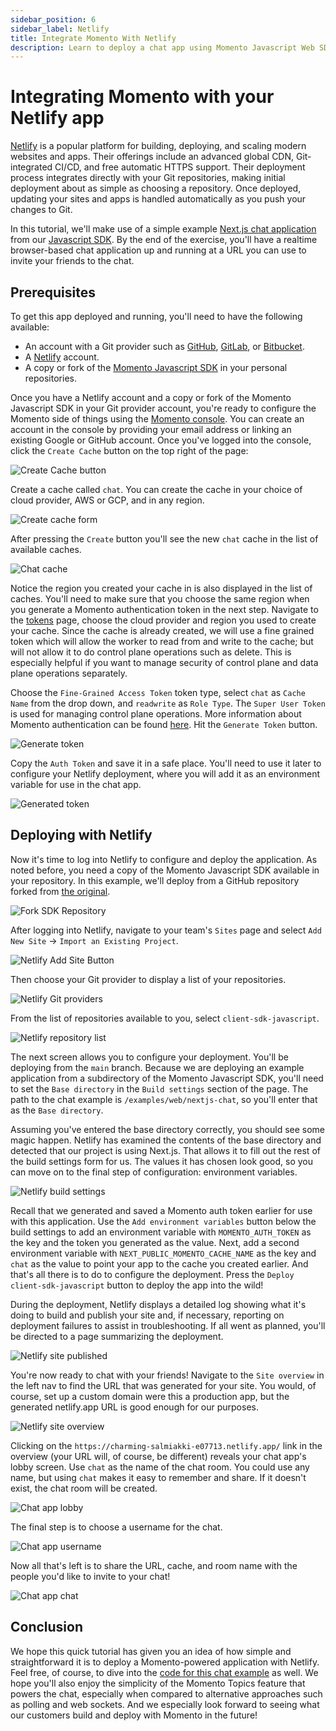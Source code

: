 ```yaml
---
sidebar_position: 6
sidebar_label: Netlify
title: Integrate Momento With Netlify
description: Learn to deploy a chat app using Momento Javascript Web SDK to Netlify.
---
```


# Integrating Momento with your Netlify app

[Netlify](https://www.netlify.com/) is a popular platform for building, deploying, and scaling modern websites and apps. Their offerings include an advanced global CDN, Git-integrated CI/CD, and free automatic HTTPS support. Their deployment process integrates directly with your Git repositories, making initial deployment about as simple as choosing a repository. Once deployed, updating your sites and apps is handled automatically as you push your changes to Git. 

In this tutorial, we'll make use of a simple example [Next.js chat application](https://github.com/momentohq/client-sdk-javascript/tree/main/examples/web/nextjs-chat) from our [Javascript SDK](https://github.com/momentohq/client-sdk-javascript). By the end of the exercise, you'll have a realtime browser-based chat application up and running at a URL you can use to invite your friends to the chat.

## Prerequisites

To get this app deployed and running, you'll need to have the following available:

- An account with a Git provider such as [GitHub](https://github.com/), [GitLab](https://gitlab.com), or [Bitbucket](https://bitbucket.org/).
- A [Netlify](https://www.netlify.com/) account.
- A copy or fork of the [Momento Javascript SDK](https://github.com/momentohq/client-sdk-javascript) in your personal repositories.

Once you have a Netlify account and a copy or fork of the Momento Javascript SDK in your Git provider account, you're ready to configure the Momento side of things using the [Momento console](https://console.gomomento.com). You can create an account in the console by providing your email address or linking an existing Google or GitHub account. Once you've logged into the console, click the `Create Cache` button on the top right of the page:

![Create Cache button](/img/console-create-cache.png)

Create a cache called `chat`. You can create the cache in your choice of cloud provider, AWS or GCP, and in any region. 

![Create cache form](/img/console-create-cache-form.png)

After pressing the `Create` button you'll see the new `chat` cache in the list of available caches.

![Chat cache](/img/console-caches-chat.png)

Notice the region you created your cache in is also displayed in the list of caches. You'll need to make sure that you choose the same region when you generate a Momento authentication token in the next step. Navigate to the [tokens](https://console.gomomento.com/tokens) page, choose the cloud provider and region you used to create your cache. Since the cache is already created, we will use a fine grained token which will allow the worker to read from and write to the cache; but will not allow it to do control plane operations such as delete. This is especially helpful if you want to manage security of control plane and data plane operations separately.

Choose the `Fine-Grained Access Token` token type, select `chat` as `Cache Name` from the drop down, and `readwrite` as `Role Type`. The `Super User Token` is used for managing control plane operations. More information about Momento authentication can be found [here](https://docs.momentohq.com/develop/basics/working-with-momento-auth-tokens). Hit the `Generate Token` button.

![Generate token](/img/fgac-chat-auth.png)

Copy the `Auth Token` and save it in a safe place. You'll need to use it later to configure your Netlify deployment, where you will add it as an environment variable for use in the chat app. 

![Generated token](/img/console-generate-token-result.png)

## Deploying with Netlify

Now it's time to log into Netlify to configure and deploy the application. As noted before, you need a copy of the Momento Javascript SDK available in your repository. In this example, we'll deploy from a GitHub repository forked from [the original](https://github.com/momentohq/client-sdk-javascript).

![Fork SDK Repository](/img/github-fork-js-sdk.png)

After logging into Netlify, navigate to your team's `Sites` page and select `Add New Site` -> `Import an Existing Project`.

![Netlify Add Site Button](/img/netlify-add-site.png)

Then choose your Git provider to display a list of your repositories.

![Netlify Git providers](/img/netlify-git-providers.png)

From the list of repositories available to you, select `client-sdk-javascript`. 

![Netlify repository list](/img/netlify-repo-list.png)

The next screen allows you to configure your deployment. You'll be deploying from the `main` branch. Because we are deploying an example application from a subdirectory of the Momento Javascript SDK, you'll need to set the `Base directory` in the `Build settings` section of the page. The path to the chat example is `/examples/web/nextjs-chat`, so you'll enter that as the `Base directory`.

Assuming you've entered the base directory correctly, you should see some magic happen. Netlify has examined the contents of the base directory and detected that our project is using Next.js. That allows it to fill out the rest of the build settings form for us. The values it has chosen look good, so you can move on to the final step of configuration: environment variables.

![Netlify build settings](/img/netlify-build-settings.png)

Recall that we generated and saved a Momento auth token earlier for use with this application. Use the `Add environment variables` button below the build settings to add an environment variable with `MOMENTO_AUTH_TOKEN` as the key and the token you generated as the value. Next, add a second environment variable with `NEXT_PUBLIC_MOMENTO_CACHE_NAME` as the key and `chat` as the value to point your app to the cache you created earlier. And that's all there is to do to configure the deployment. Press the `Deploy client-sdk-javascript` button to deploy the app into the wild!

During the deployment, Netlify displays a detailed log showing what it's doing to build and publish your site and, if necessary, reporting on deployment failures to assist in troubleshooting. If all went as planned, you'll be directed to a page summarizing the deployment.

![Netlify site published](/img/netlify-published-site.png)

You're now ready to chat with your friends! Navigate to the `Site overview` in the left nav to find the URL that was generated for your site. You would, of course, set up a custom domain were this a production app, but the generated netlify.app URL is good enough for our purposes. 

![Netlify site overview](/img/netlify-site-overview.png)

Clicking on the `https://charming-salmiakki-e07713.netlify.app/` link in the overview (your URL will, of course, be different) reveals your chat app's lobby screen. Use `chat` as the name of the chat room. You could use any name, but using `chat` makes it easy to remember and share. If it doesn't exist, the chat room will be created.

![Chat app lobby](/img/nextjs-chat-app-lobby.png)

The final step is to choose a username for the chat. 

![Chat app username](/img/nextjs-chat-app-username.png)

Now all that's left is to share the URL, cache, and room name with the people you'd like to invite to your chat!

![Chat app chat](/img/nextjs-chat-app-chat.png)

## Conclusion

We hope this quick tutorial has given you an idea of how simple and straightforward it is to deploy a Momento-powered application with Netlify. Feel free, of course, to dive into the [code for this chat example](https://github.com/momentohq/client-sdk-javascript/tree/main/examples/web/nextjs-chat) as well. We hope you'll also enjoy the simplicity of the Momento Topics feature that powers the chat, especially when compared to alternative approaches such as polling and web sockets. And we especially look forward to seeing what our customers build and deploy with Momento in the future!

